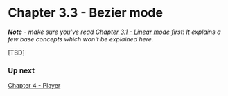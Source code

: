# Chapter 3.3 - Bezier mode

_**Note** - make sure you've read [Chapter 3.1 - Linear mode](ch03.01.linear.md) first! It explains a few base concepts which won't be explained here._

[TBD]

### Up next

[Chapter 4 - Player](ch04.player.md)

